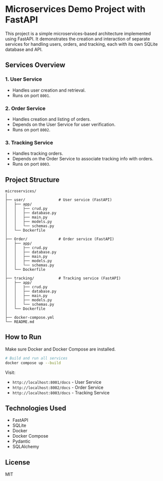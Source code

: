 
# Microservices Demo Project with FastAPI

This project is a simple microservices-based architecture implemented using FastAPI. It demonstrates the creation and interaction of separate services for handling users, orders, and tracking, each with its own SQLite database and API.

## Services Overview

### 1. User Service
- Handles user creation and retrieval.
- Runs on port `8001`.

### 2. Order Service
- Handles creation and listing of orders.
- Depends on the User Service for user verification.
- Runs on port `8002`.

### 3. Tracking Service
- Handles tracking orders.
- Depends on the Order Service to associate tracking info with orders.
- Runs on port `8003`.

## Project Structure

```
microservices/
│
├── user/               # User service (FastAPI)
│   ├── app/
│   │   ├── crud.py
│   │   ├── database.py
│   │   ├── main.py
│   │   ├── models.py
│   │   └── schemas.py
│   └── Dockerfile
│
├── Order/              # Order service (FastAPI)
│   ├── app/
│   │   ├── crud.py
│   │   ├── database.py
│   │   ├── main.py
│   │   ├── models.py
│   │   └── schemas.py
│   └── Dockerfile
│
├── tracking/           # Tracking service (FastAPI)
│   ├── app/
│   │   ├── crud.py
│   │   ├── database.py
│   │   ├── main.py
│   │   ├── models.py
│   │   └── schemas.py
│   └── Dockerfile
│
├── docker-compose.yml
└── README.md
```

## How to Run

Make sure Docker and Docker Compose are installed.

```bash
# Build and run all services
docker compose up --build
```

Visit:
- `http://localhost:8001/docs` - User Service
- `http://localhost:8002/docs` - Order Service
- `http://localhost:8003/docs` - Tracking Service

## Technologies Used

- FastAPI
- SQLite
- Docker
- Docker Compose
- Pydantic
- SQLAlchemy

## License

MIT

